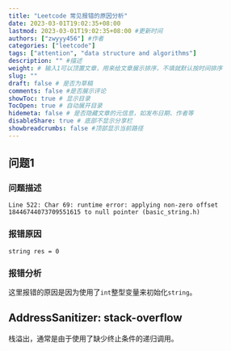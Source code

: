 ```yaml
---
title: "Leetcode 常见报错的原因分析"
date: 2023-03-01T19:02:35+08:00
lastmod: 2023-03-01T19:02:35+08:00 #更新时间
authors: ["zwyyy456"] #作者
categories: ["leetcode"]
tags: ["attention", "data structure and algorithms"]
description: "" #描述
weight: # 输入1可以顶置文章，用来给文章展示排序，不填就默认按时间排序
slug: ""
draft: false # 是否为草稿
comments: false #是否展示评论
showToc: true # 显示目录
TocOpen: true # 自动展开目录
hidemeta: false # 是否隐藏文章的元信息，如发布日期、作者等
disableShare: true # 底部不显示分享栏
showbreadcrumbs: false #顶部显示当前路径
---
```

## 问题1
### 问题描述
`Line 522: Char 69: runtime error: applying non-zero offset 18446744073709551615 to null pointer (basic_string.h)`

### 报错原因
`string res = 0`

### 报错分析
这里报错的原因是因为使用了`int`整型变量来初始化`string`。

## AddressSanitizer: stack-overflow

栈溢出，通常是由于使用了缺少终止条件的递归调用。
